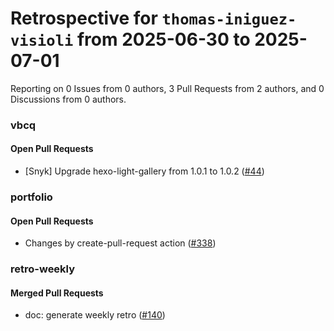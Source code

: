 # Retrospective for `thomas-iniguez-visioli` from 2025-06-30 to 2025-07-01

Reporting on 0 Issues from 0 authors, 3 Pull Requests from 2 authors, and 0 Discussions from 0 authors.


### vbcq

#### Open Pull Requests

- [Snyk] Upgrade hexo-light-gallery from 1.0.1 to 1.0.2 ([#44](https://github.com/thomas-iniguez-visioli/vbcq/pull/44))

### portfolio

#### Open Pull Requests

- Changes by create-pull-request action ([#338](https://github.com/thomas-iniguez-visioli/portfolio/pull/338))

### retro-weekly

#### Merged Pull Requests

- doc: generate weekly retro ([#140](https://github.com/thomas-iniguez-visioli/retro-weekly/pull/140))